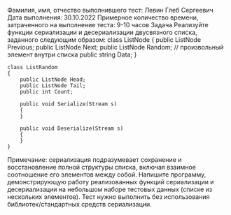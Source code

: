 Фамилия, имя, отчество выполнившего тест: Левин Глеб Сергеевич
Дата выполнения: 30.10.2022
Примерное количество времени, затраченного на выполнение теста: 9-10 часов
Задача
Реализуйте функции сериализации и десериализации двусвязного списка, заданного следующим образом:
    class ListNode
    {
 public ListNode Previous;
        public ListNode Next;
        public ListNode Random; // произвольный элемент внутри списка
        public string Data;
    }


    class ListRandom
    {
        public ListNode Head;
        public ListNode Tail;
        public int Count;

        public void Serialize(Stream s)
        {
        }

        public void Deserialize(Stream s)
        {
        }
    }

Примечание: сериализация подразумевает сохранение и восстановление полной структуры списка, включая взаимное соотношение его элементов между собой.
Напишите программу, демонстрирующую работу реализованных функций сериализации и десериализации на небольшом наборе тестовых данных (списке из нескольких элементов). Тест нужно выполнить без использования библиотек/стандартных средств сериализации.
